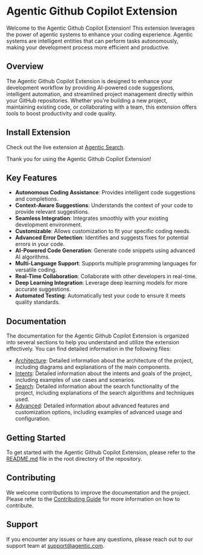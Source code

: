 # Agentic Github Copilot Extension

Welcome to the Agentic Github Copilot Extension! This extension leverages the power of agentic systems to enhance your coding experience. Agentic systems are intelligent entities that can perform tasks autonomously, making your development process more efficient and productive.

## Overview

The Agentic Github Copilot Extension is designed to enhance your development workflow by providing AI-powered code suggestions, intelligent automation, and streamlined project management directly within your GitHub repositories. Whether you're building a new project, maintaining existing code, or collaborating with a team, this extension offers tools to boost productivity and code quality.

## Install Extension

Check out the live extension at [Agentic Search](https://github.com/apps/agentic-search).

Thank you for using the Agentic Github Copilot Extension!


## Key Features

- **Autonomous Coding Assistance**: Provides intelligent code suggestions and completions.
- **Context-Aware Suggestions**: Understands the context of your code to provide relevant suggestions.
- **Seamless Integration**: Integrates smoothly with your existing development environment.
- **Customizable**: Allows customization to fit your specific coding needs.
- **Advanced Error Detection**: Identifies and suggests fixes for potential errors in your code.
- **AI-Powered Code Generation**: Generate code snippets using advanced AI algorithms.
- **Multi-Language Support**: Supports multiple programming languages for versatile coding.
- **Real-Time Collaboration**: Collaborate with other developers in real-time.
- **Deep Learning Integration**: Leverage deep learning models for more accurate suggestions.
- **Automated Testing**: Automatically test your code to ensure it meets quality standards.

## Documentation

The documentation for the Agentic Github Copilot Extension is organized into several sections to help you understand and utilize the extension effectively. You can find detailed information in the following files:

- [Architecture](docs/architecture.md): Detailed information about the architecture of the project, including diagrams and explanations of the main components.
- [Intents](docs/intents.md): Detailed information about the intents and goals of the project, including examples of use cases and scenarios.
- [Search](docs/search.md): Detailed information about the search functionality of the project, including explanations of the search algorithms and techniques used.
- [Advanced](docs/advanced.md): Detailed information about advanced features and customization options, including examples of advanced usage and configuration.

## Getting Started

To get started with the Agentic Github Copilot Extension, please refer to the [README.md](README.md) file in the root directory of the repository.

## Contributing

We welcome contributions to improve the documentation and the project. Please refer to the [Contributing Guide](CONTRIBUTING.md) for more information on how to contribute.

## Support

If you encounter any issues or have any questions, please reach out to our support team at support@agentic.com.
